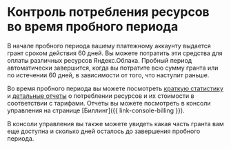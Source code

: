 # Контроль потребления ресурсов во время пробного периода

В начале пробного периода вашему платежному аккаунту выдается грант сроком действия 60 дней. Вы можете потратить эти средства для оплаты различных ресурсов Яндекс.Облака. Пробный период автоматически завершится, когда вы потратите всю сумму гранта или по истечении 60 дней, в зависимости от того, что наступит раньше.

Во время пробного периода вы можете посмотреть [краткую статистику](../../billing/operations/check-diagram.md) и [детальные отчеты](../../billing/operations/check-charges.md) о потреблении ресурсов и их стоимости в соответствии с тарифами. Отчеты вы можете посмотреть в консоли управления на странице [Биллинг]({{ link-console-billing }}).

В консоли управления вы также можете увидеть какая часть гранта вам еще доступна и сколько дней осталось до завершения пробного периода.

